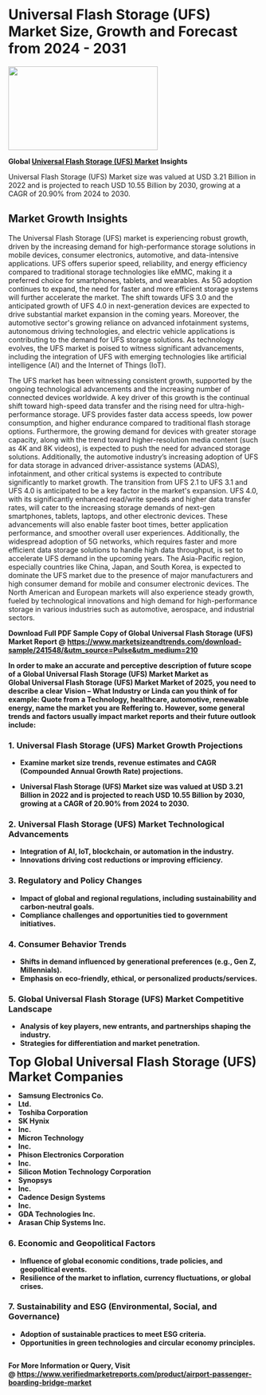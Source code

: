 <H1>Universal Flash Storage (UFS) Market Size, Growth and Forecast from 2024 - 2031</H1><img class="aligncenter size-medium wp-image-584254" src="https://thirdeyenews.in/wp-content/uploads/2024/09/Global-Market-Research-300x168.jpeg" alt="" width="300" height="168" /><p><strong>Global&nbsp;<a href="https://www.marketsizeandtrends.com/download-sample/241548/&amp;utm_source=Pulse&amp;utm_medium=210">Universal Flash Storage (UFS) Market</a> Insights</strong></p><p>Universal Flash Storage (UFS) Market size was valued at USD 3.21 Billion in 2022 and is projected to reach USD 10.55 Billion by 2030, growing at a CAGR of 20.90% from 2024 to 2030.</p><p><h2>Market Growth Insights</h2> <p>The Universal Flash Storage (UFS) market is experiencing robust growth, driven by the increasing demand for high-performance storage solutions in mobile devices, consumer electronics, automotive, and data-intensive applications. UFS offers superior speed, reliability, and energy efficiency compared to traditional storage technologies like eMMC, making it a preferred choice for smartphones, tablets, and wearables. As 5G adoption continues to expand, the need for faster and more efficient storage systems will further accelerate the market. The shift towards UFS 3.0 and the anticipated growth of UFS 4.0 in next-generation devices are expected to drive substantial market expansion in the coming years. Moreover, the automotive sector's growing reliance on advanced infotainment systems, autonomous driving technologies, and electric vehicle applications is contributing to the demand for UFS storage solutions. As technology evolves, the UFS market is poised to witness significant advancements, including the integration of UFS with emerging technologies like artificial intelligence (AI) and the Internet of Things (IoT).</p> <p><strong></strong></p> <p>The UFS market has been witnessing consistent growth, supported by the ongoing technological advancements and the increasing number of connected devices worldwide. A key driver of this growth is the continual shift toward high-speed data transfer and the rising need for ultra-high-performance storage. UFS provides faster data access speeds, low power consumption, and higher endurance compared to traditional flash storage options. Furthermore, the growing demand for devices with greater storage capacity, along with the trend toward higher-resolution media content (such as 4K and 8K videos), is expected to push the need for advanced storage solutions. Additionally, the automotive industry’s increasing adoption of UFS for data storage in advanced driver-assistance systems (ADAS), infotainment, and other critical systems is expected to contribute significantly to market growth. The transition from UFS 2.1 to UFS 3.1 and UFS 4.0 is anticipated to be a key factor in the market's expansion. UFS 4.0, with its significantly enhanced read/write speeds and higher data transfer rates, will cater to the increasing storage demands of next-gen smartphones, tablets, laptops, and other electronic devices. These advancements will also enable faster boot times, better application performance, and smoother overall user experiences. Additionally, the widespread adoption of 5G networks, which requires faster and more efficient data storage solutions to handle high data throughput, is set to accelerate UFS demand in the upcoming years. The Asia-Pacific region, especially countries like China, Japan, and South Korea, is expected to dominate the UFS market due to the presence of major manufacturers and high consumer demand for mobile and consumer electronic devices. The North American and European markets will also experience steady growth, fueled by technological innovations and high demand for high-performance storage in various industries such as automotive, aerospace, and industrial sectors. <p><strong></p><p><span class=""><strong>Download Full PDF Sample Copy of Global Universal Flash Storage (UFS) Market Report</strong> @ <a href="https://www.marketsizeandtrends.com/download-sample/241548/&amp;utm_source=Pulse&amp;utm_medium=210" target="_blank">https://www.marketsizeandtrends.com/download-sample/241548/&amp;utm_source=Pulse&amp;utm_medium=210</a></span></p><p>In order to make an accurate and perceptive description of future scope of a Global&nbsp;Universal Flash Storage (UFS) Market Market as Global&nbsp;Universal Flash Storage (UFS) Market Market of 2025, you need to describe a clear Vision &ndash; What Industry or Linda can you think of for example: Quote from a Technology, healthcare, automotive, renewable energy, name the market you are Reffering to. However, some general trends and factors usually impact market reports and their future outlook include:</p><h3>1.&nbsp;<strong>Universal Flash Storage (UFS) Market Growth Projections</strong></h3><ul><li>Examine market size trends, revenue estimates and CAGR (Compounded Annual Growth Rate) projections.</li><li><p>Universal Flash Storage (UFS) Market size was valued at USD 3.21 Billion in 2022 and is projected to reach USD 10.55 Billion by 2030, growing at a CAGR of 20.90% from 2024 to 2030.</p></li></ul><h3>2.&nbsp;<strong>Universal Flash Storage (UFS) Market Technological Advancements</strong></h3><ul><li>Integration of AI, IoT, blockchain, or automation in the industry.</li><li>Innovations driving cost reductions or improving efficiency.</li></ul><h3>3.&nbsp;<strong>Regulatory and Policy Changes</strong></h3><ul><li>Impact of global and regional regulations, including sustainability and carbon-neutral goals.</li><li>Compliance challenges and opportunities tied to government initiatives.</li></ul><h3>4.&nbsp;<strong>Consumer Behavior Trends</strong></h3><ul><li>Shifts in demand influenced by generational preferences (e.g., Gen Z, Millennials).</li><li>Emphasis on eco-friendly, ethical, or personalized products/services.</li></ul><h3>5.&nbsp;<strong>Global Universal Flash Storage (UFS) Market Competitive Landscape</strong></h3><ul><li>Analysis of key players, new entrants, and partnerships shaping the industry.</li><li>Strategies for differentiation and market penetration.</li></ul><p data-pm-slice="1 1 []"><span style="color: inherit; font-family: inherit; font-size: 25px;">Top Global Universal Flash Storage (UFS) Market Companies</span></p><div class="" data-test-id=""><p><li>Samsung Electronics Co.</li><li> Ltd.</li><li> Toshiba Corporation</li><li> SK Hynix</li><li> Inc.</li><li> Micron Technology</li><li> Inc.</li><li> Phison Electronics Corporation</li><li> Inc.</li><li> Silicon Motion Technology Corporation</li><li> Synopsys</li><li> Inc.</li><li> Cadence Design Systems</li><li> Inc.</li><li> GDA Technologies Inc.</li><li> Arasan Chip Systems Inc.</li></p></div><h3>6.&nbsp;<strong>Economic and Geopolitical Factors</strong></h3><ul><li>Influence of global economic conditions, trade policies, and geopolitical events.</li><li>Resilience of the market to inflation, currency fluctuations, or global crises.</li></ul><h3>7.&nbsp;<strong>Sustainability and ESG (Environmental, Social, and Governance)</strong></h3><ul><li>Adoption of sustainable practices to meet ESG criteria.</li><li>Opportunities in green technologies and circular economy principles.</li></ul><h2><strong style="font-size: 14px;">For More Information or Query, Visit @&nbsp;</strong><a style="background-color: #ffffff; font-size: 14px;" href="https://www.marketsizeandtrends.com/report/universal-flash-storage-ufs-market/" target="_blank">https://www.verifiedmarketreports.com/product/airport-passenger-boarding-bridge-market</a></h2>
